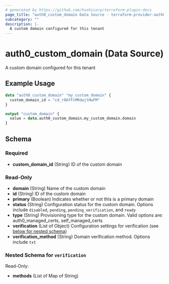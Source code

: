 ```yaml
---
# generated by https://github.com/hashicorp/terraform-plugin-docs
page_title: "auth0_custom_domain Data Source - terraform-provider-auth0"
subcategory: ""
description: |-
  A custom domain configured for this tenant
---
```


# auth0_custom_domain (Data Source)

A custom domain configured for this tenant

## Example Usage

```terraform
data "auth0_custom_domain" "my_custom_domain" {
  custom_domain_id = "cd_r8AfFcMRdwjtHwFM"
}

output "custom_domain" {
  value = data.auth0_custom_domain.my_custom_domain.domain
}
```

<!-- schema generated by tfplugindocs -->
## Schema

### Required

- **custom_domain_id** (String) ID of the custom domain

### Read-Only

- **domain** (String) Name of the custom domain
- **id** (String) ID of the custom domain
- **primary** (Boolean) Indicates whether or not this is a primary domain
- **status** (String) Configuration status for the custom domain. Options include `disabled`, `pending`, `pending_verification`, and `ready`
- **type** (String) Provisioning type for the custom domain. Valid options are: auth0_managed_certs, self_managed_certs
- **verification** (List of Object) Configuration settings for verification (see [below for nested schema](#nestedatt--verification))
- **verification_method** (String) Domain verification method. Options include `txt`

<a id="nestedatt--verification"></a>
### Nested Schema for `verification`

Read-Only:

- **methods** (List of Map of String)


